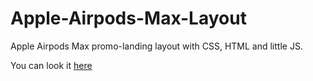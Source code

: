# Apple-Airpods-Max-Layout
Apple Airpods Max promo-landing layout with CSS, HTML and little JS.

You can look it <a href="https://vorosh1loff.github.io/airpods/" target="_blank">here</a>

